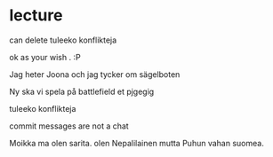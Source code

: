 # lecture
can delete
tuleeko konflikteja

ok as your wish . :P









Jag heter Joona och jag tycker om sägelboten

Ny ska vi spela på battlefield et
pjgegig

tuleeko konflikteja

commit messages are not a chat

Moikka ma olen sarita. olen Nepalilainen mutta Puhun vahan suomea.

